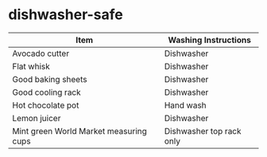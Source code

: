 # dishwasher-safe

|Item|Washing Instructions|
|---|---|
|Avocado cutter|Dishwasher|
|Flat whisk|Dishwasher|
|Good baking sheets|Dishwasher|
|Good cooling rack|Dishwasher|
|Hot chocolate pot|Hand wash|
|Lemon juicer|Dishwasher|
|Mint green World Market measuring cups|Dishwasher top rack only|
